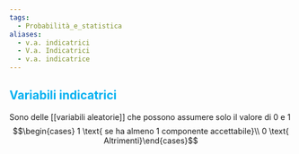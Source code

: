 ```yaml
---
tags:
  - Probabilità_e_statistica
aliases:
  - v.a. indicatrici
  - V.a. Indicatrici
  - v.a. indicatrice
---
```


## <font color="#00b0f0">Variabili indicatrici</font> 
Sono delle [[variabili aleatorie]] che possono assumere solo il valore di 0 e 1
$$\begin{cases} 1 \text{ se ha almeno 1 componente accettabile}\\ 0 \text{ Altrimenti}\end{cases}$$
